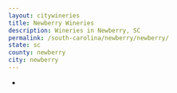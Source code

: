 ```yaml
---
layout: citywineries
title: Newberry Wineries
description: Wineries in Newberry, SC
permalink: /south-carolina/newberry/newberry/
state: sc
county: newberry
city: newberry
---
```

-

